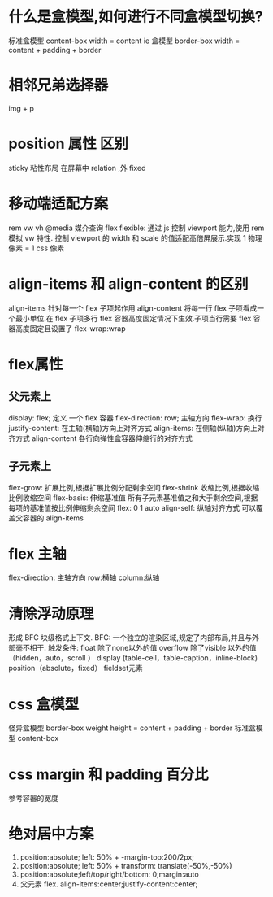 # 什么是盒模型,如何进行不同盒模型切换?
标准盒模型 content-box width = content
ie 盒模型 border-box width = content + padding + border
# 相邻兄弟选择器
  img + p
# position 属性 区别
  sticky 粘性布局  在屏幕中 relation ,外 fixed
# 移动端适配方案
 rem vw vh @media 媒介查询 flex
flexible: 通过 js 控制 viewport 能力,使用 rem 模拟 vw 特性. 控制 viewport 的 width 和 scale 的值适配高倍屏展示.实现 1 物理像素 = 1 css 像素
#  align-items 和 align-content 的区别
align-items 针对每一个 flex 子项起作用
align-content 将每一行 flex 子项看成一个最小单位.在 flex 子项多行 flex 容器高度固定情况下生效.子项当行需要 flex 容器高度固定且设置了 flex-wrap:wrap
# flex属性
## 父元素上
display: flex; 定义 一个 flex 容器
flex-direction: row; 主轴方向
flex-wrap:  换行
justify-content: 在主轴(横轴)方向上对齐方式
align-items: 在侧轴(纵轴)方向上对齐方式
align-content 各行向弹性盒容器伸缩行的对齐方式
## 子元素上
flex-grow: 扩展比例,根据扩展比例分配剩余空间
flex-shrink 收缩比例,根据收缩比例收缩空间
flex-basis: 伸缩基准值 所有子元素基准值之和大于剩余空间,根据每项的基准值按比例伸缩剩余空间
flex: 0 1 auto
align-self: 纵轴对齐方式 可以覆盖父容器的 align-items
# flex 主轴
flex-direction: 主轴方向 row:横轴 column:纵轴
# 清除浮动原理
形成 BFC 块级格式上下文.
BFC: 一个独立的渲染区域,规定了内部布局,并且与外部毫不相干.
触发条件:
  float 除了none以外的值 
  overflow 除了visible 以外的值（hidden，auto，scroll ） 
  display (table-cell，table-caption，inline-block) 
  position（absolute，fixed） 
  fieldset元素

# css 盒模型
怪异盒模型 border-box weight height = content + padding + border
标准盒模型 content-box
# css margin 和 padding 百分比
参考容器的宽度
# 绝对居中方案
1. position:absolute; left: 50% + -margin-top:200/2px;
2. position:absolute; left: 50% + transform: translate(-50%,-50%)
3. position:absolute;left/top/right/bottom: 0;margin:auto
4. 父元素 flex.   align-items:center;justify-content:center;